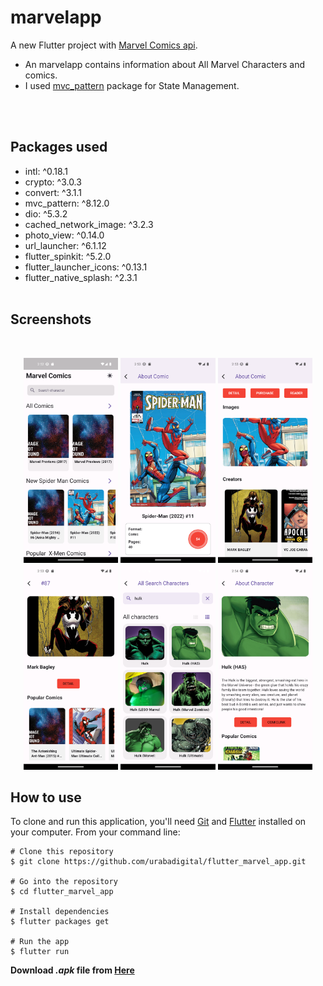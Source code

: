 # marvelapp

A new Flutter project with [Marvel Comics api](https://developer.marvel.com/).

- An marvelapp contains information about All Marvel Characters and comics.
- I used [mvc_pattern](https://pub.dev/packages/mvc_pattern) package for State Management.


</br>
</br>

## Packages used

- intl: ^0.18.1
- crypto: ^3.0.3
- convert: ^3.1.1
- mvc_pattern: ^8.12.0
- dio: ^5.3.2
- cached_network_image: ^3.2.3
- photo_view: ^0.14.0
- url_launcher: ^6.1.12
- flutter_spinkit: ^5.2.0
- flutter_launcher_icons: ^0.13.1
- flutter_native_splash: ^2.3.1
  <br>
  <br>

## Screenshots

<br>
<p align="center">
<img src="screenshots/Screenshot_1691765579.png" width="30%">
<img src="screenshots/Screenshot_1691765586.png" width="30%">
<img src="screenshots/Screenshot_1691765596.png" width="30%">
<img src="screenshots/Screenshot_1691765602.png" width="30%">
<img src="screenshots/Screenshot_1691765623.png" width="30%">
<img src="screenshots/Screenshot_1691765649.png" width="30%">
</p>


## How to use

To clone and run this application, you'll need [Git](https://git-scm.com/downloads) and [Flutter](https://flutter.dev/docs/get-started/install) installed on your computer. From your command line:

```
# Clone this repository
$ git clone https://github.com/urabadigital/flutter_marvel_app.git

# Go into the repository
$ cd flutter_marvel_app

# Install dependencies
$ flutter packages get

# Run the app
$ flutter run
```

**Download _.apk_ file from [Here](https://mega.nz/file/S0h1EACA#nKCWbmU__ydgrdbzTs9gla0eFxOQ9CZnf3h0m2Mk9c0)**